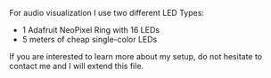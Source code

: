 For audio visualization I use two different LED Types: 

* 1 Adafruit NeoPixel Ring with 16 LEDs
* 5 meters of cheap single-color LEDs

If you are interested to learn more about my setup, do not hesitate to contact me and I will extend this file.
